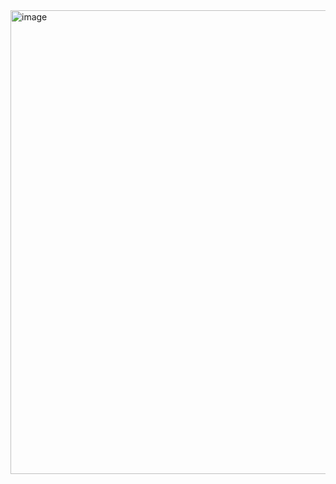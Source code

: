 <img width="1797" height="742" alt="image" src="https://github.com/user-attachments/assets/228ea0ef-a53d-4442-a899-a56c711c5224" />
